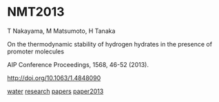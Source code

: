 # NMT2013

T Nakayama, M Matsumoto, H Tanaka

On the thermodynamic stability of hydrogen hydrates in the presence of promoter molecules

AIP Conference Proceedings, 1568, 46-52 (2013).

http://doi.org/10.1063/1.4848090



[water](water.md) [research](research.md) [papers](papers.md) [paper2013](paper2013.md) 


